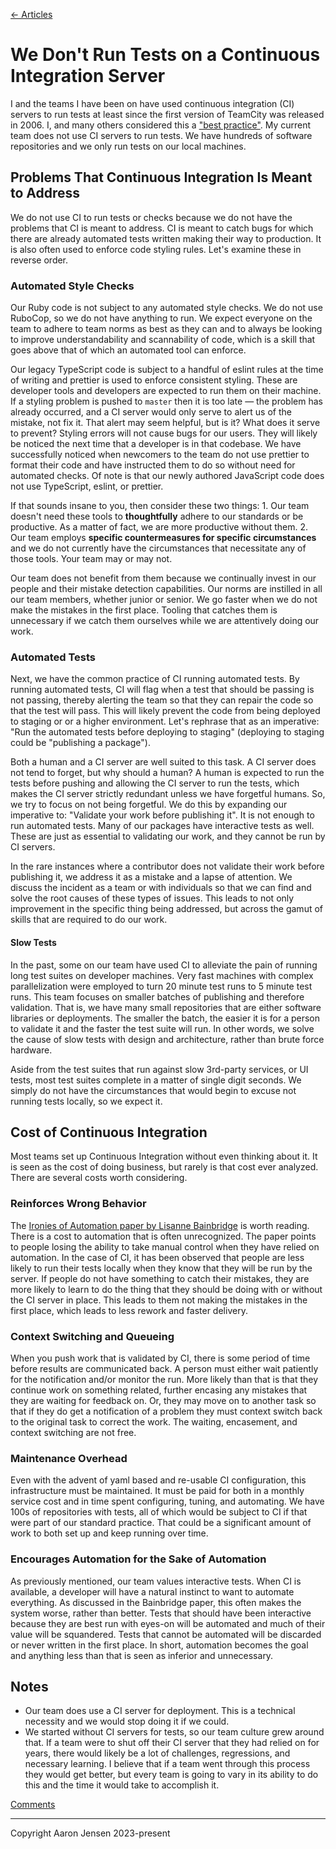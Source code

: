 [← Articles](README.md#articles)

# We Don't Run Tests on a Continuous Integration Server

I and the teams I have been on have used continuous integration (CI) servers to run tests at least since the first version of TeamCity was released in 2006. I, and many others considered this a ["best practice"](./best-practices.md). My current team does not use CI servers to run tests. We have hundreds of software repositories and we only run tests on our local machines.

## Problems That Continuous Integration Is Meant to Address

We do not use CI to run tests or checks because we do not have the problems that CI is meant to address. CI is meant to catch bugs for which there are already automated tests written making their way to production. It is also often used to enforce code styling rules. Let's examine these in reverse order.

### Automated Style Checks

Our Ruby code is not subject to any automated style checks. We do not use RuboCop, so we do not have anything to run. We expect everyone on the team to adhere to team norms as best as they can and to always be looking to improve understandability and scannability of code, which is a skill that goes above that of which an automated tool can enforce.

Our legacy TypeScript code is subject to a handful of eslint rules at the time of writing and prettier is used to enforce consistent styling. These are developer tools and developers are expected to run them on their machine. If a styling problem is pushed to `master` then it is too late — the problem has already occurred, and a CI server would only serve to alert us of the mistake, not fix it. That alert may seem helpful, but is it? What does it serve to prevent? Styling errors will not cause bugs for our users. They will likely be noticed the next time that a developer is in that codebase. We have successfully noticed when newcomers to the team do not use prettier to format their code and have instructed them to do so without need for automated checks. Of note is that our newly authored JavaScript code does not use TypeScript, eslint, or prettier.

If that sounds insane to you, then consider these two things: 1. Our team doesn't need these tools to **thoughtfully** adhere to our standards or be productive. As a matter of fact, we are more productive without them. 2. Our team employs **specific countermeasures for specific circumstances** and we do not currently have the circumstances that necessitate any of those tools. Your team may or may not.

Our team does not benefit from them because we continually invest in our people and their mistake detection capabilities. Our norms are instilled in all our team members, whether junior or senior. We go faster when we do not make the mistakes in the first place. Tooling that catches them is unnecessary if we catch them ourselves while we are attentively doing our work.

### Automated Tests

Next, we have the common practice of CI running automated tests. By running automated tests, CI will flag when a test that should be passing is not passing, thereby alerting the team so that they can repair the code so that the test will pass. This will likely prevent the code from being deployed to staging or or a higher environment. Let's rephrase that as an imperative: "Run the automated tests before deploying to staging" (deploying to staging could be "publishing a package").

Both a human and a CI server are well suited to this task. A CI server does not tend to forget, but why should a human? A human is expected to run the tests before pushing and allowing the CI server to run the tests, which makes the CI server strictly redundant unless we have forgetful humans. So, we try to focus on not being forgetful. We do this by expanding our imperative to: "Validate your work before publishing it". It is not enough to run automated tests. Many of our packages have interactive tests as well. These are just as essential to validating our work, and they cannot be run by CI servers.

In the rare instances where a contributor does not validate their work before publishing it, we address it as a mistake and a lapse of attention. We discuss the incident as a team or with individuals so that we can find and solve the root causes of these types of issues. This leads to not only improvement in the specific thing being addressed, but across the gamut of skills that are required to do our work.

#### Slow Tests

In the past, some on our team have used CI to alleviate the pain of running long test suites on developer machines. Very fast machines with complex parallelization were employed to turn 20 minute test runs to 5 minute test runs. This team focuses on smaller batches of publishing and therefore validation. That is, we have many small repositories that are either software libraries or deployments. The smaller the batch, the easier it is for a person to validate it and the faster the test suite will run. In other words, we solve the cause of slow tests with design and architecture, rather than brute force hardware.

Aside from the test suites that run against slow 3rd-party services, or UI tests, most test suites complete in a matter of single digit seconds. We simply do not have the circumstances that would begin to excuse not running tests locally, so we expect it.

## Cost of Continuous Integration

Most teams set up Continuous Integration without even thinking about it. It is seen as the cost of doing business, but rarely is that cost ever analyzed. There are several costs worth considering.

### Reinforces Wrong Behavior

The [Ironies of Automation paper by Lisanne Bainbridge](https://ckrybus.com/static/papers/Bainbridge_1983_Automatica.pdf) is worth reading. There is a cost to automation that is often unrecognized. The paper points to people losing the ability to take manual control when they have relied on automation. In the case of CI, it has been observed that people are less likely to run their tests locally when they know that they will be run by the server. If people do not have something to catch their mistakes, they are more likely to learn to do the thing that they should be doing with or without the CI server in place. This leads to them not making the mistakes in the first place, which leads to less rework and faster delivery.

### Context Switching and Queueing

When you push work that is validated by CI, there is some period of time before results are communicated back. A person must either wait patiently for the notification and/or monitor the run. More likely than that is that they continue work on something related, further encasing any mistakes that they are waiting for feedback on. Or, they may move on to another task so that if they do get a notification of a problem they must context switch back to the original task to correct the work. The waiting, encasement, and context switching are not free.

### Maintenance Overhead

Even with the advent of yaml based and re-usable CI configuration, this infrastructure must be maintained. It must be paid for both in a monthly service cost and in time spent configuring, tuning, and automating. We have 100s of repositories with tests, all of which would be subject to CI if that were part of our standard practice. That could be a significant amount of work to both set up and keep running over time.

### Encourages Automation for the Sake of Automation

As previously mentioned, our team values interactive tests. When CI is available, a developer will have a natural instinct to want to automate everything. As discussed in the Bainbridge paper, this often makes the system worse, rather than better. Tests that should have been interactive because they are best run with eyes-on will be automated and much of their value will be squandered. Tests that cannot be automated will be discarded or never written in the first place. In short, automation becomes the goal and anything less than that is seen as inferior and unnecessary.

## Notes

- Our team does use a CI server for deployment. This is a technical necessity and we would stop doing it if we could.
- We started without CI servers for tests, so our team culture grew around that. If a team were to shut off their CI server that they had relied on for years, there would likely be a lot of challenges, regressions, and necessary learning. I believe that if a team went through this process they would get better, but every team is going to vary in its ability to do this and the time it would take to accomplish it.

[Comments](https://github.com/aaronjensen/software-development/discussions/3)

---

Copyright Aaron Jensen 2023-present
